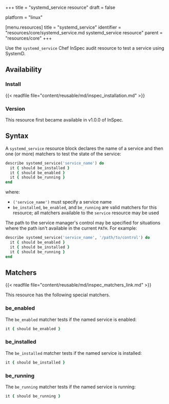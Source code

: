 +++
title = "systemd_service resource"
draft = false

platform = "linux"

[menu.resources]
    title = "systemd_service"
    identifier = "resources/core/systemd_service.md systemd_service resource"
    parent = "resources/core"
+++

Use the `systemd_service` Chef InSpec audit resource to test a service using SystemD.

## Availability

### Install

{{< readfile file="content/reusable/md/inspec_installation.md" >}}

### Version

This resource first became available in v1.0.0 of InSpec.

## Syntax

A `systemd_service` resource block declares the name of a service and then one (or more) matchers to test the state of the service:

```ruby
describe systemd_service('service_name') do
  it { should be_installed }
  it { should be_enabled }
  it { should be_running }
end
```

where:

- `('service_name')` must specify a service name
- `be_installed`, `be_enabled`, and `be_running` are valid matchers for this resource; all matchers available to the `service` resource may be used

The path to the service manager's control may be specified for situations where the path isn't available in the current `PATH`. For example:

```ruby
describe systemd_service('service_name', '/path/to/control') do
  it { should be_enabled }
  it { should be_installed }
  it { should be_running }
end
```

## Matchers

{{< readfile file="content/reusable/md/inspec_matchers_link.md" >}}

This resource has the following special matchers.

### be_enabled

The `be_enabled` matcher tests if the named service is enabled:

```ruby
it { should be_enabled }
```

### be_installed

The `be_installed` matcher tests if the named service is installed:

```ruby
it { should be_installed }
```

### be_running

The `be_running` matcher tests if the named service is running:

```ruby
it { should be_running }
```
